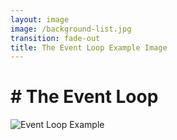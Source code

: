 ```yaml
---
layout: image
image: /background-list.jpg
transition: fade-out
title: The Event Loop Example Image
---
```


<div class="flex flex-justify-center h-full flex-col">
  <div class="background">

  <h1 class="text-left m-b-0 font-bold">
    # The Event Loop
  </h1>

  <img src="/event-loop.jpg" alt="Event Loop Example" />

  </div>
</div>
